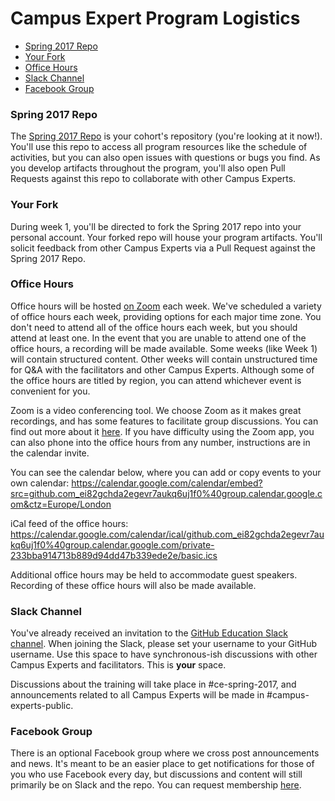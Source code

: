 # Campus Expert Program Logistics

- [Spring 2017 Repo](#spring-2017-repo)
- [Your Fork](#your-fork)
- [Office Hours](#office-hours)
- [Slack Channel](#slack-channel)
- [Facebook Group](#facebook-group)

### Spring 2017 Repo

The [Spring 2017 Repo](https://github.com/campus-experts/spring-2017) is your cohort's repository (you're looking at it now!). You'll use this repo to access all program resources like the schedule of activities, but you can also open issues with questions or bugs you find. As you develop artifacts throughout the program, you'll also open Pull Requests against this repo to collaborate with other Campus Experts.

### Your Fork

During week 1, you'll be directed to fork the Spring 2017 repo into your personal account. Your forked repo will house your program artifacts. You'll solicit feedback from other Campus Experts via a Pull Request against the Spring 2017 Repo.

### Office Hours

Office hours will be hosted [on Zoom](https://github.zoom.us/j/4245140792) each week. We've scheduled a variety of office hours each week, providing options for each major time zone. You don't need to attend all of the office hours each week, but you should attend at least one. In the event that you are unable to attend one of the office hours, a recording will be made available. Some weeks (like Week 1) will contain structured content. Other weeks will contain unstructured time for Q&A with the facilitators and other Campus Experts. Although some of the office hours are titled by region, you can attend whichever event is convenient for you.

Zoom is a video conferencing tool. We choose Zoom as it makes great recordings, and has some features to facilitate group discussions. You can find out more about it [here](http://zoom.us). If you have difficulty using the Zoom app, you can also phone into the office hours from any number, instructions are in the calendar invite.

You can see the calendar below, where you can add or copy events to your own calendar:
https://calendar.google.com/calendar/embed?src=github.com_ei82gchda2egevr7aukq6uj1f0%40group.calendar.google.com&ctz=Europe/London

iCal feed of the office hours: https://calendar.google.com/calendar/ical/github.com_ei82gchda2egevr7aukq6uj1f0%40group.calendar.google.com/private-233bba914713b889d94dd47b339ede2e/basic.ics

Additional office hours may be held to accommodate guest speakers. Recording of these office hours will also be made available.

### Slack Channel

You've already received an invitation to the [GitHub Education Slack channel](http://githubeducation.slack.com). When joining the Slack, please set your username to your GitHub username. Use this space to have synchronous-ish discussions with other Campus Experts and facilitators. This is **your** space.

Discussions about the training will take place in #ce-spring-2017, and announcements related to all Campus Experts will be made in #campus-experts-public.

### Facebook Group

There is an optional Facebook group where we cross post announcements and news. It's meant to be an easier place to get notifications for those of you who use Facebook every day, but discussions and content will still primarily be on Slack and the repo. You can request membership [here](https://www.facebook.com/groups/1276763579081259/).
